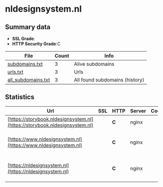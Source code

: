 

# nldesignsystem.nl
## Summary data


 - **SSL Grade**:
 - **HTTP Security Grade**:C


| File       | Count | Info |
|------------|-------|------|
|[subdomains.txt](/data/nldesignsystem.nl/subdomains.txt)|3|Alive subdomains|
|[urls.txt](/data/nldesignsystem.nl/urls.txt)|3|Urls|
|[all_subdomains.txt](/data/nldesignsystem.nl/all_subdomains.txt)|3|All found subdomains (history)|


## Statistics


| Url | SSL | HTTP | Server | Cookie | HSTS | CORS | CTO | CSP | XFO | XXP | RP |FP| Tech |Title |
|--------|-------|-------|------|------|------|------|------|------|------|------|------|------|------|------|
|[https://storybook.nldesignsystem.nl](https://storybook.nldesignsystem.nl)| | **C**|nginx| |:white_check_mark: | | | | | | :white_check_mark: | |HSTS Nginx Plesk|Storybook - NL D...|
|[https://www.nldesignsystem.nl](https://www.nldesignsystem.nl)| | **C**|nginx| |:white_check_mark: | | | | | | :white_check_mark: | |Docusaurus:3.1.0 HSTS Nginx Plesk React Webpack|NL Design System...|
|[https://nldesignsystem.nl](https://nldesignsystem.nl)| | **C**|nginx| |:white_check_mark: | | | | | | :white_check_mark: | |Docusaurus:3.1.0 HSTS Nginx Plesk React Webpack|NL Design System...|

